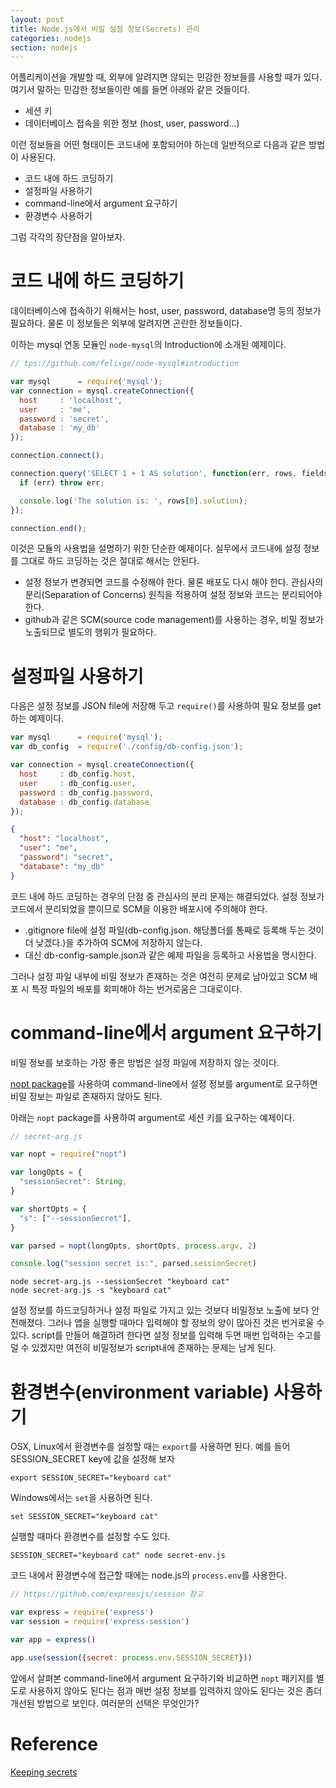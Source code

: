 ```yaml
---
layout: post
title: Node.js에서 비밀 설정 정보(Secrets) 관리
categories: nodejs
section: nodejs
---
```


어플리케이션을 개발할 때, 외부에 알려지면 않되는 민감한 정보들를 사용할 때가 있다.  
여기서 말하는 민감한 정보들이란 예를 들면 아래와 같은 것들이다.

- 세션 키
- 데이터베이스 접속을 위한 정보 (host, user, password...)

이런 정보들을 어떤 형태이든 코드내에 포함되어야 하는데 일반적으로 다음과 같은 방법이 사용된다.

- 코드 내에 하드 코딩하기
- 설정파일 사용하기
- command-line에서 argument 요구하기
- 환경변수 사용하기

그럼 각각의 장단점을 알아보자.

# 코드 내에 하드 코딩하기

데이터베이스에 접속하기 위해서는 host, user, password, database명 등의 정보가 필요하다. 물론 이 정보들은 외부에 알려지면 곤란한 정보들이다.

이하는 mysql 연동 모듈인 `node-mysql`의 Introduction에 소개된 예제이다.

```javascript
// tps://github.com/felixge/node-mysql#introduction

var mysql      = require('mysql');
var connection = mysql.createConnection({
  host     : 'localhost',
  user     : 'me',
  password : 'secret',
  database : 'my_db'
});

connection.connect();

connection.query('SELECT 1 + 1 AS solution', function(err, rows, fields) {
  if (err) throw err;

  console.log('The solution is: ', rows[0].solution);
});

connection.end();
```

이것은 모듈의 사용법을 설명하기 위한 단순한 예제이다. 실무에서 코드내에 설정 정보를 그대로 하드 코딩하는 것은 절대로 해서는 안된다.

- 설정 정보가 변경되면 코드를 수정해야 한다. 물론 배포도 다시 해야 한다. 관심사의 분리(Separation of Concerns) 원칙을 적용하여 설정 정보와 코드는 분리되어야 한다.  
- github과 같은 SCM(source code management)를 사용하는 경우, 비밀 정보가 노출되므로 별도의 행위가 필요하다.

# 설정파일 사용하기

다음은 설정 정보를 JSON file에 저장해 두고 `require()`를 사용하여 필요 정보를 get하는 예제이다.

```javascript
var mysql      = require('mysql');
var db_config  = require('./config/db-config.json');

var connection = mysql.createConnection({
  host     : db_config.host,
  user     : db_config.user,
  password : db_config.password,
  database : db_config.database
});
```

```json
{
  "host": "localhost",
  "user": "me",
  "password": "secret",
  "database": "my_db"
}
```

코드 내에 하드 코딩하는 경우의 단점 중 관심사의 분리 문제는 해결되었다. 설정 정보가 코드에서 분리되었을 뿐이므로 SCM을 이용한 배포시에 주의해야 한다.

- .gitignore file에 설정 파일(db-config.json. 해당폴더를 통째로 등록해 두는 것이 더 낮겠다.)을 추가하여 SCM에 저장하지 않는다.  
- 대신 db-config-sample.json과 같은 예제 파일을 등록하고 사용법을 명시한다.

그러나 설정 파일 내부에 비밀 정보가 존재하는 것은 여전히 문제로 남아있고 SCM 배포 시 특정 파일의 배포를 회피해야 하는 번거로움은 그대로이다.

# command-line에서 argument 요구하기

비밀 정보를 보호하는 가장 좋은 방법은 설정 파일에 저장하지 않는 것이다.

[nopt package](https://www.npmjs.com/package/nopt)를 사용하여 command-line에서 설정 정보를 argument로 요구하면 비밀 정보는 파일로 존재하지 않아도 된다.

아래는 `nopt` package를 사용하여 argument로 세션 키를 요구하는 예제이다.

```javascript
// secret-arg.js

var nopt = require("nopt")

var longOpts = {
  "sessionSecret": String,
}

var shortOpts = {
  "s": ["--sessionSecret"],
}

var parsed = nopt(longOpts, shortOpts, process.argv, 2)

console.log("session secret is:", parsed.sessionSecret)
```

```
node secret-arg.js --sessionSecret "keyboard cat"
node secret-arg.js -s "keyboard cat"
```

설정 정보를 하드코딩하거나 설정 파일로 가지고 있는 것보다 비밀정보 노출에 보다 안전해졌다. 그러나 앱을 실행할 때마다 입력해야 할 정보의 양이 많아진 것은 번거로울 수 있다. script를 만들어 해결하려 한다면 설정 정보를 입력해 두면 매번 입력하는 수고를 덜 수 있겠지만 여전히 비밀정보가 script내에 존재하는 문제는 남게 된다.

# 환경변수(environment variable) 사용하기

OSX, Linux에서 환경변수를 설정할 때는 `export`를 사용하면 된다. 예를 들어 SESSION_SECRET key에 값을 설정해 보자

```
export SESSION_SECRET="keyboard cat"
```

Windows에서는 `set`을 사용하면 된다.

```
set SESSION_SECRET="keyboard cat"
```

실행할 때마다 환경변수를 설정할 수도 있다.

```
SESSION_SECRET="keyboard cat" node secret-env.js
```

코드 내에서 환경변수에 접근할 때에는 node.js의 `process.env`를 사용한다.

```javascript
// https://github.com/expressjs/session 참고

var express = require('express')
var session = require('express-session')

var app = express()

app.use(session({secret: process.env.SESSION_SECRET}))
```

앞에서 살펴본 command-line에서 argument 요구하기와 비교하면 `nopt` 패키지를 별도로 사용하지 않아도 된다는 점과 매번 설정 정보를 입력하지 않아도 된다는 것은 좀더 개선된 방법으로 보인다. 여러분의 선택은 무엇인가?


# Reference

[Keeping secrets](https://developer.ibm.com/bluemix/2014/10/14/keeping-secrets-cloud-application-access-credentials-private-data/)
